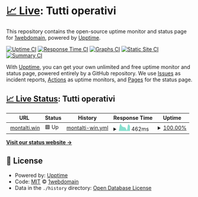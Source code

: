 # [📈 Live](https://up.montalti.win): <!--live status--> **Tutti operativi**

This repository contains the open-source uptime monitor and status page for [1webdomain](https://up.montalti.win), powered by [Upptime](https://github.com/upptime/upptime).

[![Uptime CI](https://github.com/1webdomain/up-montalti-win/workflows/Uptime%20CI/badge.svg)](https://github.com/1webdomain/up-montalti-win/actions?query=workflow%3A%22Uptime+CI%22)
[![Response Time CI](https://github.com/1webdomain/up-montalti-win/workflows/Response%20Time%20CI/badge.svg)](https://github.com/1webdomain/up-montalti-win/actions?query=workflow%3A%22Response+Time+CI%22)
[![Graphs CI](https://github.com/1webdomain/up-montalti-win/workflows/Graphs%20CI/badge.svg)](https://github.com/1webdomain/up-montalti-win/actions?query=workflow%3A%22Graphs+CI%22)
[![Static Site CI](https://github.com/1webdomain/up-montalti-win/workflows/Static%20Site%20CI/badge.svg)](https://github.com/1webdomain/up-montalti-win/actions?query=workflow%3A%22Static+Site+CI%22)
[![Summary CI](https://github.com/1webdomain/up-montalti-win/workflows/Summary%20CI/badge.svg)](https://github.com/1webdomain/up-montalti-win/actions?query=workflow%3A%22Summary+CI%22)

With [Upptime](https://upptime.js.org), you can get your own unlimited and free uptime monitor and status page, powered entirely by a GitHub repository. We use [Issues](https://github.com/1webdomain/up-montalti-win/issues) as incident reports, [Actions](https://github.com/1webdomain/up-montalti-win/actions) as uptime monitors, and [Pages](https://up.montalti.win) for the status page.

## [📈 Live Status](https://demo.upptime.js.org): <!--live status--> **Tutti operativi**

<!--start: status pages-->
<!-- This summary is generated by Upptime (https://github.com/upptime/upptime) -->
<!-- Do not edit this manually, your changes will be overwritten -->
<!-- prettier-ignore -->
| URL | Status | History | Response Time | Uptime |
| --- | ------ | ------- | ------------- | ------ |
| <img alt="" src="https://www.google.com/favicon.ico" height="13"> [montalti.win](https://www.montalti.win) | 🟩 Up | [montalti-win.yml](https://github.com/1webdomain/up-montalti-win/commits/HEAD/history/montalti-win.yml) | <details><summary><img alt="Response time graph" src="./graphs/montalti-win/response-time-week.png" height="20"> 462ms</summary><br><a href="https://up.montalti.win/history/montalti-win"><img alt="Response time 514" src="https://img.shields.io/endpoint?url=https%3A%2F%2Fraw.githubusercontent.com%2F1webdomain%2Fup-montalti-win%2FHEAD%2Fapi%2Fmontalti-win%2Fresponse-time.json"></a><br><a href="https://up.montalti.win/history/montalti-win"><img alt="24-hour response time 504" src="https://img.shields.io/endpoint?url=https%3A%2F%2Fraw.githubusercontent.com%2F1webdomain%2Fup-montalti-win%2FHEAD%2Fapi%2Fmontalti-win%2Fresponse-time-day.json"></a><br><a href="https://up.montalti.win/history/montalti-win"><img alt="7-day response time 462" src="https://img.shields.io/endpoint?url=https%3A%2F%2Fraw.githubusercontent.com%2F1webdomain%2Fup-montalti-win%2FHEAD%2Fapi%2Fmontalti-win%2Fresponse-time-week.json"></a><br><a href="https://up.montalti.win/history/montalti-win"><img alt="30-day response time 514" src="https://img.shields.io/endpoint?url=https%3A%2F%2Fraw.githubusercontent.com%2F1webdomain%2Fup-montalti-win%2FHEAD%2Fapi%2Fmontalti-win%2Fresponse-time-month.json"></a><br><a href="https://up.montalti.win/history/montalti-win"><img alt="1-year response time 514" src="https://img.shields.io/endpoint?url=https%3A%2F%2Fraw.githubusercontent.com%2F1webdomain%2Fup-montalti-win%2FHEAD%2Fapi%2Fmontalti-win%2Fresponse-time-year.json"></a></details> | <details><summary><a href="https://up.montalti.win/history/montalti-win">100.00%</a></summary><a href="https://up.montalti.win/history/montalti-win"><img alt="All-time uptime 100.00%" src="https://img.shields.io/endpoint?url=https%3A%2F%2Fraw.githubusercontent.com%2F1webdomain%2Fup-montalti-win%2FHEAD%2Fapi%2Fmontalti-win%2Fuptime.json"></a><br><a href="https://up.montalti.win/history/montalti-win"><img alt="24-hour uptime 100.00%" src="https://img.shields.io/endpoint?url=https%3A%2F%2Fraw.githubusercontent.com%2F1webdomain%2Fup-montalti-win%2FHEAD%2Fapi%2Fmontalti-win%2Fuptime-day.json"></a><br><a href="https://up.montalti.win/history/montalti-win"><img alt="7-day uptime 100.00%" src="https://img.shields.io/endpoint?url=https%3A%2F%2Fraw.githubusercontent.com%2F1webdomain%2Fup-montalti-win%2FHEAD%2Fapi%2Fmontalti-win%2Fuptime-week.json"></a><br><a href="https://up.montalti.win/history/montalti-win"><img alt="30-day uptime 100.00%" src="https://img.shields.io/endpoint?url=https%3A%2F%2Fraw.githubusercontent.com%2F1webdomain%2Fup-montalti-win%2FHEAD%2Fapi%2Fmontalti-win%2Fuptime-month.json"></a><br><a href="https://up.montalti.win/history/montalti-win"><img alt="1-year uptime 100.00%" src="https://img.shields.io/endpoint?url=https%3A%2F%2Fraw.githubusercontent.com%2F1webdomain%2Fup-montalti-win%2FHEAD%2Fapi%2Fmontalti-win%2Fuptime-year.json"></a></details>

<!--end: status pages-->

[**Visit our status website →**](https://up.montalti.win)

## 📄 License

- Powered by: [Upptime](https://github.com/upptime/upptime)
- Code: [MIT](./LICENSE) © [1webdomain](https://up.montalti.win)
- Data in the `./history` directory: [Open Database License](https://opendatacommons.org/licenses/odbl/1-0/)
